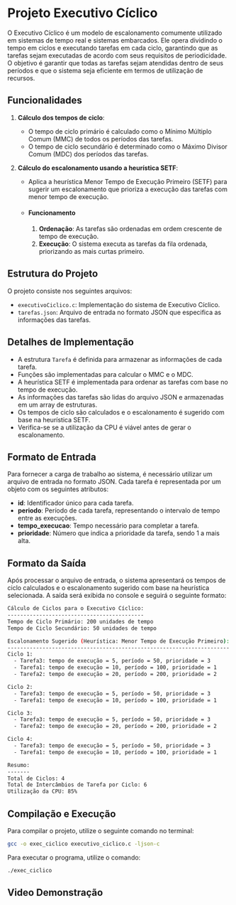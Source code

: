 
# Projeto Executivo Cíclico

O Executivo Cíclico é um modelo de escalonamento comumente utilizado em sistemas de tempo real e sistemas embarcados. Ele opera dividindo o tempo em ciclos e executando tarefas em cada ciclo, garantindo que as tarefas sejam executadas de acordo com seus requisitos de periodicidade. O objetivo é garantir que todas as tarefas sejam atendidas dentro de seus períodos e que o sistema seja eficiente em termos de utilização de recursos.

## Funcionalidades

1. **Cálculo dos tempos de ciclo**:
   - O tempo de ciclo primário é calculado como o Mínimo Múltiplo Comum (MMC) de todos os períodos das tarefas.
   - O tempo de ciclo secundário é determinado como o Máximo Divisor Comum (MDC) dos períodos das tarefas.

2. **Cálculo do escalonamento usando a heurística SETF**:
   - Aplica a heurística Menor Tempo de Execução Primeiro (SETF) para sugerir um escalonamento que prioriza a execução das tarefas com menor tempo de execução.
    - #### Funcionamento
        1. **Ordenação**: As tarefas são ordenadas em ordem crescente de tempo de execução.
        2. **Execução**: O sistema executa as tarefas da fila ordenada, priorizando as mais curtas primeiro.
## Estrutura do Projeto

O projeto consiste nos seguintes arquivos:

- `executivoCiclico.c`: Implementação do sistema de Executivo Cíclico.
- `tarefas.json`: Arquivo de entrada no formato JSON que especifica as informações das tarefas.

## Detalhes de Implementação

- A estrutura `Tarefa` é definida para armazenar as informações de cada tarefa.
- Funções são implementadas para calcular o MMC e o MDC.
- A heurística SETF é implementada para ordenar as tarefas com base no tempo de execução.
- As informações das tarefas são lidas do arquivo JSON e armazenadas em um array de estruturas.
- Os tempos de ciclo são calculados e o escalonamento é sugerido com base na heurística SETF.
- Verifica-se se a utilização da CPU é viável antes de gerar o escalonamento.

## Formato de Entrada
Para fornecer a carga de trabalho ao sistema, é necessário utilizar um arquivo de entrada no formato JSON. Cada tarefa é representada por um objeto com os seguintes atributos:

- **id**: Identificador único para cada tarefa.
- **periodo**: Período de cada tarefa, representando o intervalo de tempo entre as execuções.
- **tempo_execucao**: Tempo necessário para completar a tarefa.
- **prioridade**: Número que indica a prioridade da tarefa, sendo 1 a mais alta.

## Formato da Saída
Após processar o arquivo de entrada, o sistema apresentará os tempos de ciclo calculados e o escalonamento sugerido com base na heurística selecionada. A saída será exibida no console e seguirá o seguinte formato:

```bash
Cálculo de Ciclos para o Executivo Cíclico:
-------------------------------------------
Tempo de Ciclo Primário: 200 unidades de tempo
Tempo de Ciclo Secundário: 50 unidades de tempo

Escalonamento Sugerido (Heurística: Menor Tempo de Execução Primeiro):
----------------------------------------------------------------------
Ciclo 1:
  - Tarefa3: tempo de execução = 5, período = 50, prioridade = 3
  - Tarefa1: tempo de execução = 10, período = 100, prioridade = 1
  - Tarefa2: tempo de execução = 20, período = 200, prioridade = 2

Ciclo 2:
  - Tarefa3: tempo de execução = 5, período = 50, prioridade = 3
  - Tarefa1: tempo de execução = 10, período = 100, prioridade = 1

Ciclo 3:
  - Tarefa3: tempo de execução = 5, período = 50, prioridade = 3
  - Tarefa2: tempo de execução = 20, período = 200, prioridade = 2

Ciclo 4:
  - Tarefa3: tempo de execução = 5, período = 50, prioridade = 3
  - Tarefa1: tempo de execução = 10, período = 100, prioridade = 1

Resumo:
-------
Total de Ciclos: 4
Total de Intercâmbios de Tarefa por Ciclo: 6
Utilização da CPU: 85%
```
## Compilação e Execução

Para compilar o projeto, utilize o seguinte comando no terminal:

```bash
gcc -o exec_ciclico executivo_ciclico.c -ljson-c
```
Para executar o programa, utilize o comando:

```bash
./exec_ciclico
```

## Video Demonstração
